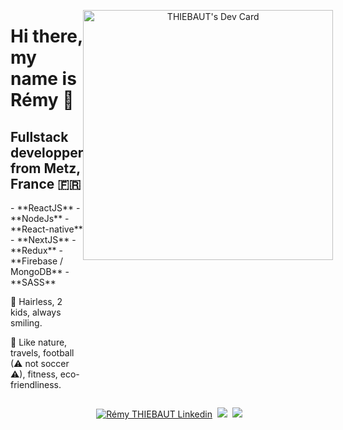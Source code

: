 <div style="width: 100%; display: flex">
  <div>
    <h1>Hi there, my name is Rémy 👋</h1>
    <h2>Fullstack developper from Metz, France 🇫🇷</h2>
    - **ReactJS**
    - **NodeJs**
    - **React-native**
    - **NextJS**
    - **Redux**
    - **Firebase / MongoDB**
    - **SASS**
    <p>🙂 Hairless, 2 kids, always smiling.</p>
    <p>🧡 Like nature, travels, football (⚠ not soccer ⚠), fitness, eco-friendliness.</p>
  </div>
   <p align="center"><a href="https://app.daily.dev/remy_tht"><img src="https://api.daily.dev/devcards/34504ffba1cb427aad6c54c8793e2169.png?r=08m" width="400" alt="THIEBAUT's Dev Card"/></a></p>
</div>
 <p align="center">
    &nbsp;<a href="https://www.linkedin.com/in/r%C3%A9my-thiebaut-9b807b129/" target="blank"><img src="https://img.shields.io/badge/LinkedIn-0077B5?style=for-the-badge&logo=linkedin&logoColor=white" alt="Rémy THIEBAUT Linkedin"/></a>
  &nbsp;<a href="https://thiebautremy.fr" target="blank"><img src="https://img.shields.io/badge/website-000000?style=for-the-badge&logo=About.me&logoColor=white"></a>
  &nbsp;<a href="mailto:remythiebaut52@gmail.com"><img src="https://img.shields.io/badge/Gmail-D14836?style=for-the-badge&logo=gmail&logoColor=white"></a>
 </p>
  
  
 


